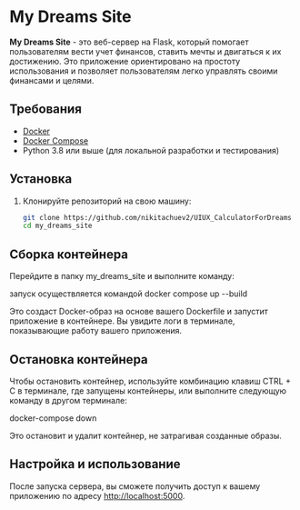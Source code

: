 # My Dreams Site

**My Dreams Site** - это веб-сервер на Flask, который помогает пользователям вести учет финансов, ставить мечты и двигаться к их достижению. Это приложение ориентировано на простоту использования и позволяет пользователям легко управлять своими финансами и целями.

## Требования

- [Docker](https://www.docker.com/get-started)
- [Docker Compose](https://docs.docker.com/compose/)
- Python 3.8 или выше (для локальной разработки и тестирования)

## Установка

1. Клонируйте репозиторий на свою машину:
   ```bash
   git clone https://github.com/nikitachuev2/UIUX_CalculatorForDreams
   cd my_dreams_site

## Сборка контейнера

Перейдите в папку my_dreams_site и выполните команду:

запуск осуществляется командой
docker compose up --build

Это создаст Docker-образ на основе вашего Dockerfile и запустит приложение в контейнере.
Вы увидите логи в терминале, показывающие работу вашего приложения.

## Остановка контейнера

Чтобы остановить контейнер, используйте комбинацию клавиш CTRL + C в терминале, где запущены контейнеры, или выполните следующую команду в другом терминале:

docker-compose down

Это остановит и удалит контейнер, не затрагивая созданные образы.

## Настройка и использование

После запуска сервера, вы сможете получить доступ к вашему приложению по адресу [http://localhost:5000](http://localhost:5000).

